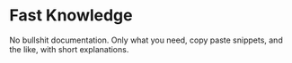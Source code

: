 # Fast Knowledge

No bullshit documentation. Only what you need, copy paste snippets, and the like, with short explanations.
